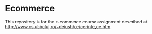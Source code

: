 Ecommerce
=========

This repository is for the e-commerce course assignment described at http://www.cs.ubbcluj.ro/~deiush/ce/cerinte_ce.htm